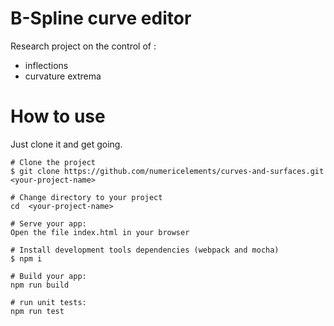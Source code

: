 # B-Spline curve editor 
Research project on the control of : 
- inflections
- curvature extrema

# How to use
Just clone it and get going.

```
# Clone the project
$ git clone https://github.com/numericelements/curves-and-surfaces.git <your-project-name>

# Change directory to your project
cd  <your-project-name>

# Serve your app:
Open the file index.html in your browser

# Install development tools dependencies (webpack and mocha)
$ npm i

# Build your app: 
npm run build

# run unit tests:
npm run test

```


